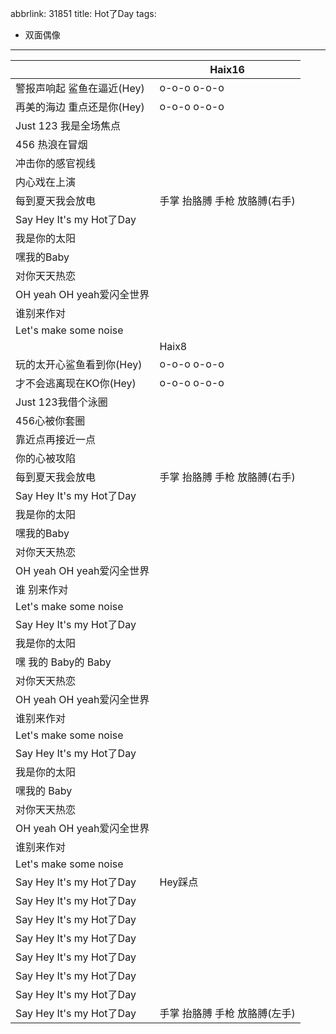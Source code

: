 abbrlink: 31851
title: Hot了Day
tags:
  - 双面偶像
---
|      |Haix16|
|--|--|
|警报声响起 鲨鱼在逼近(Hey)|o-o-o o-o-o|
|再美的海边 重点还是你(Hey)|o-o-o o-o-o|
|Just 123 我是全场焦点|      |
|456 热浪在冒烟|      |
|冲击你的感官视线|      |
|内心戏在上演|      |
|每到夏天我会放电|手掌 抬胳膊 手枪 放胳膊(右手)|
|Say Hey It's my Hot了Day|      |
|我是你的太阳|      |
|嘿我的Baby|      |
|对你天天热恋|      |
|OH yeah OH yeah爱闪全世界|      |
|谁别来作对|      |
|Let's make some noise|      |
|      |Haix8|
|玩的太开心鲨鱼看到你(Hey)|o-o-o o-o-o|
|才不会逃离现在KO你(Hey)|o-o-o o-o-o|
|Just 123我借个泳圈|      |
|456心被你套圈|      |
|靠近点再接近一点|      |
|你的心被攻陷|      |
|每到夏天我会放电|手掌 抬胳膊 手枪 放胳膊(右手)|
|Say Hey It's my Hot了Day|      |
|我是你的太阳|      |
|嘿我的Baby|      |
|对你天天热恋|      |
|OH yeah OH yeah爱闪全世界|      |
|谁 别来作对|      |
|Let's make some noise|      |
|Say Hey It's my Hot了Day|      |
|我是你的太阳|      |
|嘿 我的 Baby的 Baby|      |
|对你天天热恋|      |
|OH yeah OH yeah爱闪全世界|      |
|谁别来作对|      |
|Let's make some noise|      |
|Say Hey It's my Hot了Day|      |
|我是你的太阳|      |
|嘿我的 Baby|      |
|对你天天热恋|      |
|OH yeah OH yeah爱闪全世界|      |
|谁别来作对|      |
|Let's make some noise|      |
|Say Hey It's my Hot了Day|Hey踩点|
|Say Hey It's my Hot了Day|      |
|Say Hey It's my Hot了Day|      |
|Say Hey It's my Hot了Day|      |
|Say Hey It's my Hot了Day|      |
|Say Hey It's my Hot了Day|      |
|Say Hey It's my Hot了Day|      |
|Say Hey It's my Hot了Day|手掌 抬胳膊 手枪 放胳膊(左手)|